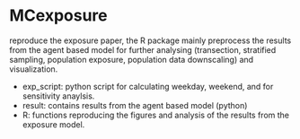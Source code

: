 # MCexposure
reproduce the exposure paper, the R package mainly preprocess the results from the agent based model for further analysing (transection, stratified sampling, population exposure, population data downscaling) and visualization. 
* exp_script: python script for calculating weekday, weekend, and for sensitivity anaylsis.
* result: contains results from the agent based model (python)
* R: functions reproducing the figures and analysis of the results from the exposure model. 
